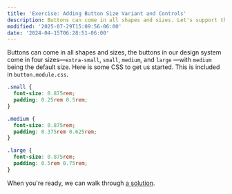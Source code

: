 ```yaml
---
title: 'Exercise: Adding Button Size Variant and Controls'
description: Buttons can come in all shapes and sizes. Let's support that.
modified: '2025-07-29T15:09:56-06:00'
date: '2024-04-15T06:28:51-06:00'
---
```


Buttons can come in all shapes and sizes, the buttons in our design system come in four sizes—`extra-small`, `small`, `medium`, and `large` —with `medium` being the default size. Here is some CSS to get us started. This is included in `button.module.css`.

```css
.small {
  font-size: 0.875rem;
  padding: 0.25rem 0.5rem;
}

.medium {
  font-size: 0.875rem;
  padding: 0.375rem 0.625rem;
}

.large {
  font-size: 0.875rem;
  padding: 0.5rem 0.75rem;
}
```

When you're ready, we can walk through [a solution](adding-button-sizes-solution.md).
